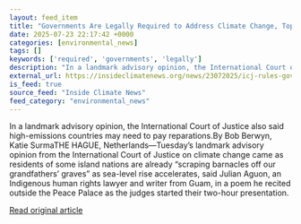 ```yaml
---
layout: feed_item
title: "Governments Are Legally Required to Address Climate Change, Top Global Court Says"
date: 2025-07-23 22:17:42 +0000
categories: [environmental_news]
tags: []
keywords: ['required', 'governments', 'legally']
description: "In a landmark advisory opinion, the International Court of Justice also said high-emissions countries may need to pay reparations"
external_url: https://insideclimatenews.org/news/23072025/icj-rules-governments-are-legally-required-to-address-climate-change/
is_feed: true
source_feed: "Inside Climate News"
feed_category: "environmental_news"
---
```


In a landmark advisory opinion, the International Court of Justice also said high-emissions countries may need to pay reparations.By Bob Berwyn, Katie SurmaTHE HAGUE, Netherlands—Tuesday’s landmark advisory opinion from the International Court of Justice on climate change came as residents of some island nations are already “scraping barnacles off our grandfathers’ graves” as sea-level rise accelerates, said Julian Aguon, an Indigenous human rights lawyer and writer from Guam, in a poem he recited outside the Peace Palace as the judges started their two-hour presentation.

[Read original article](https://insideclimatenews.org/news/23072025/icj-rules-governments-are-legally-required-to-address-climate-change/)
